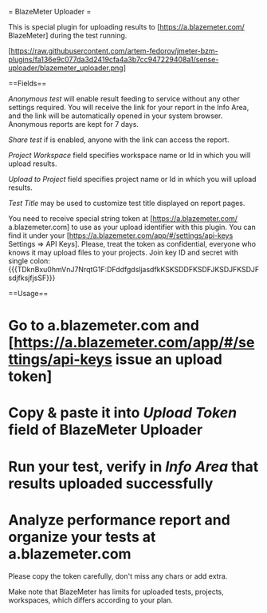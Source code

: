 = BlazeMeter Uploader =

This is special plugin for uploading results to
[https://a.blazemeter.com/ BlazeMeter]
during the test running.

[https://raw.githubusercontent.com/artem-fedorov/jmeter-bzm-plugins/fa136e9c077da3d2419cfa4a3b7cc947229408a1/sense-uploader/blazemeter_uploader.png]

==Fields==

_Anonymous test_ will enable result feeding to service without any other settings required. You will receive the link for your report in the Info Area, and the link will be automatically opened in your system browser. Anonymous reports are kept for 7 days.

_Share test_ if is enabled, anyone with the link can access the report.

_Project Workspace_ field specifies workspace name or Id in which you will upload results.

_Upload to Project_ field specifies project name or Id in which you will upload results.

_Test Title_ may be used to customize test title displayed on report pages.

You need to receive special string token at [https://a.blazemeter.com/ a.blazemeter.com]
to use as your upload identifier with this plugin. You can find it under your [https://a.blazemeter.com/app/#/settings/api-keys Settings => API Keys].
Please, treat the token as confidential, everyone who knows it
may upload files to your projects. Join key ID and secret with single colon: {{{TDknBxu0hmVnJ7NrqtG1F:DFddfgdsljasdfkKSKSDDFKSDFJKSDJFKSDJFsdjfksjfjsSF}}}

==Usage==

  # Go to a.blazemeter.com and [https://a.blazemeter.com/app/#/settings/api-keys issue an upload token]
  # Copy & paste it into _Upload Token_ field of BlazeMeter Uploader
  # Run your test, verify in _Info Area_ that results uploaded successfully
  # Analyze performance report and organize your tests at a.blazemeter.com

Please copy the token carefully, don't miss any chars or add extra.

Make note that BlazeMeter has limits for uploaded tests, projects, workspaces, which differs according to your plan.

